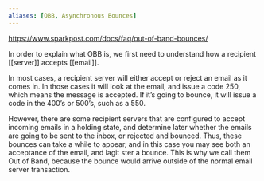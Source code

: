 ```yaml
---
aliases: [OBB, Asynchronous Bounces]
---
```


https://www.sparkpost.com/docs/faq/out-of-band-bounces/

In order to explain what OBB is, we first need to understand how a recipient [[server]] accepts [[email]].

In most cases, a recipient server will either accept or reject an email as it comes in. In those cases it will look at the email, and issue a code 250, which means the message is accepted. If it’s going to bounce, it will issue a code in the 400’s or 500’s, such as a 550.

However, there are some recipient servers that are configured to accept incoming emails in a holding state, and determine later whether the emails are going to be sent to the inbox, or rejected and bounced. Thus, these bounces can take a while to appear, and in this case you may see both an acceptance of the email, and lagit ster a bounce. This is why we call them Out of Band, because the bounce would arrive outside of the normal email server transaction.
